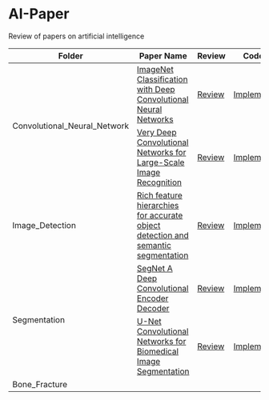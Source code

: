 # AI-Paper

Review of papers on artificial intelligence

<table>
  <thead>
    <tr>
      <th>Folder</th>
      <th>Paper Name</th>
      <th>Review</th>
      <th>Code</th>
    </tr>
  </thead>
  <tbody>
    <tr>
      <td rowspan="2">Convolutional_Neural_Network</td>
      <td><a href="#">ImageNet Classification with Deep Convolutional Neural Networks</a></td>
      <td><a href="#">Review</a></td>
      <td><a href="#">Implement</a></td>
    </tr>
    <tr>
      <td><a href="#">Very Deep Convolutional Networks for Large-Scale Image Recognition</a></td>
      <td><a href="#">Review</a></td>
      <td><a href="#">Implement</a></td>
    </tr>
    <tr>
      <td>Image_Detection</td>
      <td><a href="#">Rich feature hierarchies for accurate object detection and semantic segmentation</a></td>
      <td><a href="#">Review</a></td>
      <td><a href="#">Implement</a></td>
    </tr>
    <tr>
      <td rowspan="2">Segmentation</td>
      <td><a href="#">SegNet A Deep Convolutional Encoder Decoder</a></td>
      <td><a href="#">Review</a></td>
      <td><a href="#">Implement</a></td>
    </tr>
    <tr>
      <td><a href="#">U-Net Convolutional Networks for Biomedical Image Segmentation</a></td>
      <td><a href="#">Review</a></td>
      <td><a href="#">Implement</a></td>
    </tr>
    <tr>
      <td>Bone_Fracture</td>
      <td></td>
      <td></td>
      <td></td>
    </tr>
  </tbody>
</table>

